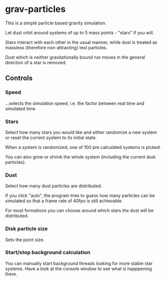 # grav-particles
This is a simple particle based gravity simulation.

Let dust orbit around systems of up to 5 mass points - "stars" if you will.

Stars interact with each other in the usual manner, while dust is treated as massless (therefore non-attracting) test particles.

Dust which is neither gravitationally bound nor moves in the general direction of a star is removed.

## Controls
### Speed
...selects the simulation speed, i.e. the factor between real time and simulated time.

### Stars
Select how many stars you would like and either randomize a new system or reset the current system to its initial state.

When a system is randomized, one of 100 pre calculated systems is picked.

You can also grow or shrink the whole system (including the current dust particles). 

### Dust
Select how many dust particles are distributed. 

If you click "auto", the program tries to guess how many particles can be simulated so that a frame rate of 40fps is still achievable.

For most formations you can choose around which stars the dust will be distributed.

### Disk particle size
Sets the point size.

### Start/stop background calculation
You can manually start background threads looking for more stable star systems. Have a look at the console window to see what is happpening there.

